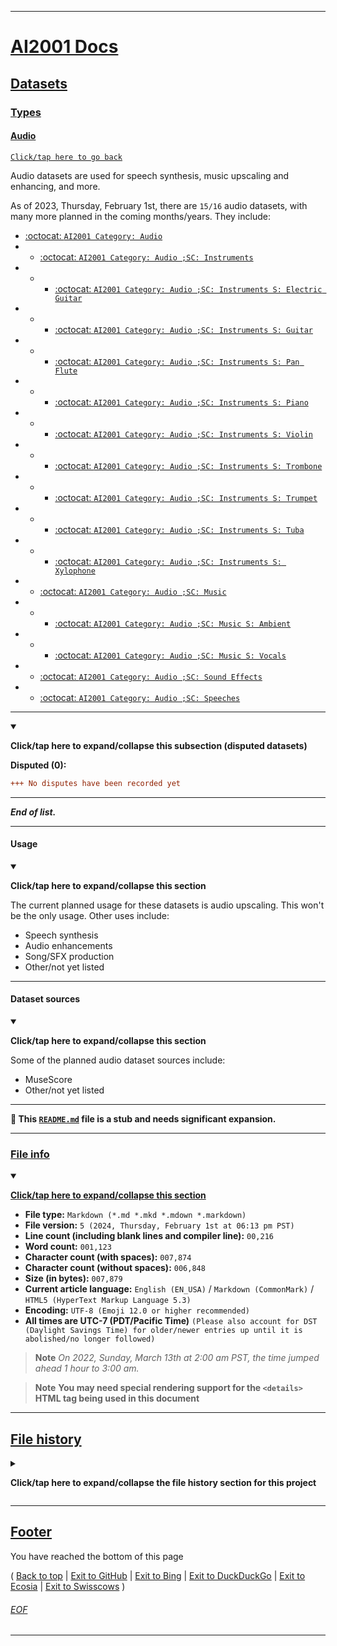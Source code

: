 
***

# [AI2001 Docs](/Docs/)

## [Datasets](/Docs/Datasets/)

### [Types](/Docs/Datasets/Types/)

#### [Audio](#Audio)

[`Click/tap here to go back`](/Docs/Datasets/Types/)

Audio datasets are used for speech synthesis, music upscaling and enhancing, and more.

As of 2023, Thursday, February 1st, there are `15/16` audio datasets, with many more planned in the coming months/years. They include:

- [:octocat: `AI2001 Category: Audio`](https://github.com/seanpm2001/AI2001_Category-Audio/)
- - [:octocat: `AI2001 Category: Audio ;SC: Instruments`](https://github.com/seanpm2001/AI2001_Category-Audio-SC-Instruments/)
- - - [:octocat: `AI2001 Category: Audio ;SC: Instruments S: Electric Guitar`](https://github.com/seanpm2001/AI2001_Category-Audio-SC-Instruments-S-Electric-Guitar/)
- - - [:octocat: `AI2001 Category: Audio ;SC: Instruments S: Guitar`](https://github.com/seanpm2001/AI2001_Category-Audio-SC-Instruments-S-Guitar/)
- - - [:octocat: `AI2001 Category: Audio ;SC: Instruments S: Pan Flute`](https://github.com/seanpm2001/AI2001_Category-Audio-SC-Instruments-S-Pan-Flute/)
- - - [:octocat: `AI2001 Category: Audio ;SC: Instruments S: Piano`](https://github.com/seanpm2001/AI2001_Category-Audio-SC-Instruments-S-Piano/)
- - - [:octocat: `AI2001 Category: Audio ;SC: Instruments S: Violin`](https://github.com/seanpm2001/AI2001_Category-Audio-SC-Instruments-S-Violin/)
- - - [:octocat: `AI2001 Category: Audio ;SC: Instruments S: Trombone`](https://github.com/seanpm2001/AI2001_Category-Audio-SC-Instruments-S-Trombone/)
- - - [:octocat: `AI2001 Category: Audio ;SC: Instruments S: Trumpet`](https://github.com/seanpm2001/AI2001_Category-Audio-SC-Instruments-S-Trumpet/)
- - - [:octocat: `AI2001 Category: Audio ;SC: Instruments S: Tuba`](https://github.com/seanpm2001/AI2001_Category-Audio-SC-Instruments-S-Tuba/)
- - - [:octocat: `AI2001 Category: Audio ;SC: Instruments S: Xylophone`](https://github.com/seanpm2001/AI2001_Category-Audio-SC-Instruments-S-Xylophone/)
- - [:octocat: `AI2001 Category: Audio ;SC: Music`](https://github.com/seanpm2001/AI2001_Category-Audio-SC-Music/)
- - - [:octocat: `AI2001 Category: Audio ;SC: Music S: Ambient`](https://github.com/seanpm2001/AI2001_Category-Audio-SC-Music-S-Ambient/)
- - - [:octocat: `AI2001 Category: Audio ;SC: Music S: Vocals`](https://github.com/seanpm2001/AI2001_Category-Audio-SC-Music-S-Vocals/)
- - [:octocat: `AI2001 Category: Audio ;SC: Sound Effects`](https://github.com/seanpm2001/AI2001_Category-Audio-SC-Sound_Effects/)
- - [:octocat: `AI2001 Category: Audio ;SC: Speeches`](https://github.com/seanpm2001/AI2001_Category-Audio-SC-Speeches/)

---

<details open><summary><p><b>Click/tap here to expand/collapse this subsection (disputed datasets)</b></p></summary>

**Disputed (0):**

```diff
+++ No disputes have been recorded yet
```

</details> <!-- End of disputed datasets subsection dropdown !-->

---

***End of list.***

</details> <!-- End of AUDIO datasets section dropdown !-->

***

#### Usage

<details open><summary><p><b>Click/tap here to expand/collapse this section</b></p></summary>

The current planned usage for these datasets is audio upscaling. This won't be the only usage. Other uses include:

- Speech synthesis
- Audio enhancements
- Song/SFX production
- Other/not yet listed

</details> <!-- End of usage dropdown !-->

***

#### Dataset sources

<details open><summary><p><b>Click/tap here to expand/collapse this section</b></p></summary>

Some of the planned audio dataset sources include:

- MuseScore
- Other/not yet listed

</details> <!-- End of dataset sources dropdown !-->

***

**🌱️ This [`README.md`](/Docs/Datasets/Types/Audio/README.md) file is a stub and needs significant expansion.**

***

### [File info](#File-info)

<details open><summary><p lang="en"><b><u>Click/tap here to expand/collapse this section</u></b></p></summary>

- **File type:** `Markdown (*.md *.mkd *.mdown *.markdown)`
- **File version:** `5 (2024, Thursday, February 1st at 06:13 pm PST)`
- **Line count (including blank lines and compiler line):** `00,216`
- **Word count:** `001,123`
- **Character count (with spaces):** `007,874`
- **Character count (without spaces):** `006,848`
- **Size (in bytes):** `007,879`
- **Current article language:** `English (EN_USA)` / `Markdown (CommonMark)` / `HTML5 (HyperText Markup Language 5.3)`
- **Encoding:** `UTF-8 (Emoji 12.0 or higher recommended)`
- **All times are UTC-7 (PDT/Pacific Time)** `(Please also account for DST (Daylight Savings Time) for older/newer entries up until it is abolished/no longer followed)`

> **Note** _On 2022, Sunday, March 13th at 2:00 am PST, the time jumped ahead 1 hour to 3:00 am._

> **Note** **You may need special rendering support for the `<details>` HTML tag being used in this document**

</details>

***

## [File history](#File-history)

<details><summary><p lang="en"><b>Click/tap here to expand/collapse the file history section for this project</b></p></summary>

---

<details><summary><p lang="en"><b>Version 1 (2023, Tuesday, March 21st at 02:45 pm PST)</b></p></summary>

**This version was made by:** [`@seanpm2001`](https://github.com/seanpm2001/)

> **Note** _The first release._

> Changes:

- [x] Started the file
- [x] Added the `Title` section
- [x] Added the `File info` section
- [x] Listed 6 datasets
- [ ] No other changes in version 1

</details> <!-- V01 !-->

---

<details><summary><p lang="en"><b>Version 2 (2024, Saturday, January 27th at 05:48 pm PST)</b></p></summary>

**This version was made by:** [`@seanpm2001`](https://github.com/seanpm2001/)

> **Note** _The second release, now containing more datasets to go with the page, along with the standard page structure. A major revision._

- [x] Added 2 new datasets
- [x] Updated the `Title` section
- [x] Added the `Usage` section
- [x] Added the `Dataset sources` section
- [x] Updated the `File info` section
- [x] Added the `File history` section
- [x] Added the `Footer` section
- [ ] No other changes in version 2

</details> <!-- V02 !-->

---

<details><summary><p lang="en"><b>Version 3 (2024, Monday, January 29th at 05:20 pm PST)</b></p></summary>

**This version was made by:** [`@seanpm2001`](https://github.com/seanpm2001/)

> **Note** _The third release, now containing 2 new datasets, with a total of 10 repositories listed. Still a very small branch,_

- [x] Added 2 new datasets
- [x] Updated the `File info` section
- [x] Updated the `File history` section
- - [x] Added an entry for version 3
- [ ] No other changes in version 3

</details> <!-- V03 !-->

---

<details><summary><p lang="en"><b>Version 4 (2024, Tuesday, January 30th at 05:36 pm PST)</b></p></summary>

**This version was made by:** [`@seanpm2001`](https://github.com/seanpm2001/)

> **Note** _The fourth release, adding 2 additional datasets._

- [x] Added 2 new datasets
- [x] Updated the `File info` section
- [x] Updated the `File history` section
- - [x] Added an entry for version 4
- [ ] No other changes in version 4

</details> <!-- V04 !-->

---

<details><summary><p lang="en"><b>Version 5 (2024, Thursday, February 1st at 06:13 pm PST)</b></p></summary>

**This version was made by:** [`@seanpm2001`](https://github.com/seanpm2001/)

> **Note** _The fifth release, adding 4 additional datasets._

- [x] Added 4 new datasets
- [x] Updated the `File info` section
- [x] Updated the `File history` section
- - [x] Added an entry for version 5
- [ ] No other changes in version 5

</details> <!-- V05 !-->

---

End of file history

</details> <!-- File history = END !-->

***

## [Footer](#Footer)

You have reached the bottom of this page

( [Back to top](#AI2001-Docs) | [Exit to GitHub](https://github.com/) | [Exit to Bing](https://bing.com/) | [Exit to DuckDuckGo](https://duckduckgo.com/) | [Exit to Ecosia](https://www.ecosia.org/) | [Exit to Swisscows](https://swisscows.com/) ) 

###### [EOF](#EOF)

***
